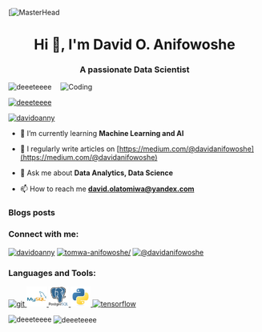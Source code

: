 [![MasterHead](https://mir-s3-cdn-cf.behance.net/project_modules/1400_opt_1/67607955080161.597768d22e415.gif)
<h1 align="center">Hi 👋, I'm David O. Anifowoshe</h1>
<h3 align="center">A passionate Data Scientist</h3>
<img align="right" alt="Coding" width="400" src="https://storage.googleapis.com/gweb-uniblog-publish-prod/original_images/racetrack.gif">
<p align="left"> <img src="https://komarev.com/ghpvc/?username=deeeteeee&label=Profile%20views&color=0e75b6&style=flat" alt="deeeteeee" /> </p>

<p align="left"> <a href="https://github.com/ryo-ma/github-profile-trophy"><img src="https://github-profile-trophy.vercel.app/?username=deeeteeee" alt="deeeteeee" /></a> </p>

<p align="left"> <a href="https://twitter.com/davidoanny" target="blank"><img src="https://img.shields.io/twitter/follow/davidoanny?logo=twitter&style=for-the-badge" alt="davidoanny" /></a> </p>

- 🌱 I’m currently learning **Machine Learning and AI**

- 📝 I regularly write articles on [https://medium.com/@davidanifowoshe](https://medium.com/@davidanifowoshe)

- 💬 Ask me about **Data Analytics, Data Science**

- 📫 How to reach me **david.olatomiwa@yandex.com**

### Blogs posts
<!-- BLOG-POST-LIST:START -->
<!-- BLOG-POST-LIST:END -->

<h3 align="left">Connect with me:</h3>
<p align="left">
<a href="https://twitter.com/davidoanny" target="blank"><img align="center" src="https://raw.githubusercontent.com/rahuldkjain/github-profile-readme-generator/master/src/images/icons/Social/twitter.svg" alt="davidoanny" height="30" width="40" /></a>
<a href="https://linkedin.com/in/tomwa-anifowoshe/" target="blank"><img align="center" src="https://raw.githubusercontent.com/rahuldkjain/github-profile-readme-generator/master/src/images/icons/Social/linked-in-alt.svg" alt="tomwa-anifowoshe/" height="30" width="40" /></a>
<a href="https://medium.com/@davidanifowoshe" target="blank"><img align="center" src="https://raw.githubusercontent.com/rahuldkjain/github-profile-readme-generator/master/src/images/icons/Social/medium.svg" alt="@davidanifowoshe" height="30" width="40" /></a>
</p>

<h3 align="left">Languages and Tools:</h3>
<p align="left"> <a href="https://git-scm.com/" target="_blank" rel="noreferrer"> <img src="https://www.vectorlogo.zone/logos/git-scm/git-scm-icon.svg" alt="git" width="40" height="40"/> </a> <a href="https://www.mysql.com/" target="_blank" rel="noreferrer"> <img src="https://raw.githubusercontent.com/devicons/devicon/master/icons/mysql/mysql-original-wordmark.svg" alt="mysql" width="40" height="40"/> </a> <a href="https://www.postgresql.org" target="_blank" rel="noreferrer"> <img src="https://raw.githubusercontent.com/devicons/devicon/master/icons/postgresql/postgresql-original-wordmark.svg" alt="postgresql" width="40" height="40"/> </a> <a href="https://www.python.org" target="_blank" rel="noreferrer"> <img src="https://raw.githubusercontent.com/devicons/devicon/master/icons/python/python-original.svg" alt="python" width="40" height="40"/> </a> <a href="https://www.tensorflow.org" target="_blank" rel="noreferrer"> <img src="https://www.vectorlogo.zone/logos/tensorflow/tensorflow-icon.svg" alt="tensorflow" width="40" height="40"/> </a> </p>

<p><img align="left" src="https://github-readme-stats.vercel.app/api/top-langs?username=deeeteeee&show_icons=true&locale=en&layout=compact" alt="deeeteeee" /></p>

<p>&nbsp;<img align="center" src="https://github-readme-stats.vercel.app/api?username=deeeteeee&show_icons=true&locale=en" alt="deeeteeee" /></p>

